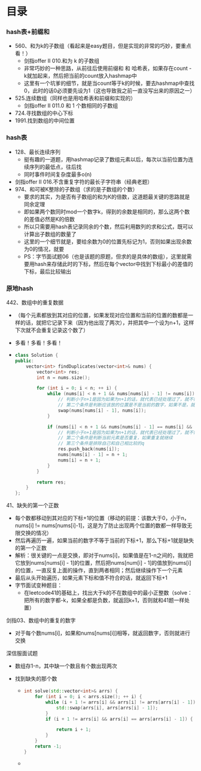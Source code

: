 # 目录

### hash表+前缀和

- 560、和为k的子数组（看起来是easy题目，但是实现的非常的巧妙，要重点看！）
  - 剑指offer II 010.和为 k 的子数组
  - 非常巧妙的一种思路，从前往后使用前缀和 和 哈希表，如果存在count - k就加起来，然后把当前的count放入hashmap中
  - 这里有一个坑爹的细节，就是当count等于k的时候，要去hashmap中查找0，此时的话0必须要先设为1（这也导致我之前一直没写出来的原因之一）
- 525.连续数组（同样也是用哈希表和前缀和实现的）
  - 剑指offer II 011.0 和 1 个数相同的子数组
- 724.寻找数组的中心下标
- 1991.找到数组的中间位置



### hash表

- 128、最长连续序列
  - 挺有趣的一道题，用hashmap记录了数组元素以后，每次以当前位置为连续序列的最低点，往后找
  - 同时事件时间复杂度最多o(n)
- 剑指offer II 016.不含重复字符的最长子字符串（经典老题）
- 974、和可被K整除的子数组（求的是子数组的个数）
  - 要求的其实，为是否有子数组的和为K的倍数，这道题最关键的思路就是同余定理
  - 即如果两个数同时mod一个数字k，得到的余数是相同的，那么这两个数的差值必然是K的倍数
  - 所以只需要用hash表记录同余的个数，然后利用数列的求和公式，既可以计算出子数组的数量了
  - 这里的一个细节就是，要给余数为0的位置先标记为1，否则如果出现余数为0的情况，就要
  - PS：字节面试题06（也是该题的原题，但求的是具体的数组），这里就需要用hash来存储此时的下标，然后在每个vector中找到下标最小的差值的下标，最后比较输出





### 原地hash

442、数组中的重复数据

- （每个元素都放到其对应的位置，如果发现对应位置和当前的位置的数都是一样的话，就把它记录下来（因为他出现了两次），并把其中一个设为n+1，这样下次就不会重复记录这个数了）

- 多看！多看！多看！

- ```cpp
  class Solution {
  public:
      vector<int> findDuplicates(vector<int>& nums) {
          vector<int> res;
          int n = nums.size();
  
          for (int i = 0; i < n; ++ i) {
              while (nums[i] < n + 1 && nums[nums[i] - 1] != nums[i]) {
                  // 判断小于n+1是因为如果为n+1的话，就代表已经处理过了，就不需要处理了
                  // 第二个条件是判断应该放的位置是不是当前的数字，如果不是，就交换并继续循环；否则就退出循环
                  swap(nums[nums[i] - 1], nums[i]);
              }
  
              if (nums[i] < n + 1 && nums[nums[i] - 1] == nums[i] && nums[i] - 1 != i) {
                  // 判断小于n+1是因为如果为n+1的话，就代表已经处理过了，就不需要处理了
                  // 第二个条件是判断当前元素是否重复，如果重复就继续
                  // 第三个条件是排除自己和自己相比较的q
                  res.push_back(nums[i]);
                  nums[nums[i] - 1] = n + 1;
                  nums[i] = n + 1;
              }
          }
  
          return res;
      }
  };
  ```







41、缺失的第一个正数

- 每个数都移动到其对应的下标+1的位置（移动的前提：该数大于0，小于n，nums[i] != nums[nums[i]-1]，这是为了防止出现两个位置的数都一样导致无限交换的情况）
- 然后再遍历一遍，如果当前的数字不等于当前的下标+1，那么下标+1就是缺失的第一个正数
- 解析：很关键的一点是交换，即对于nums[i]，如果值是在1-n之间的，我就把它放到nums[nums[i] - 1]的位置，然后把nums[num[i] - 1]的值放到nums[i]的位置，一直反复上面的操作，直到两者相同；然后继续操作下一个元素
- 最后从头开始遍历，如果元素下标和值不符合的话，就返回下标+1
- 字节面试变种题目：
  - 在leetcode41的基础上，找出大于k的不在数组中的最小正整数（solve：把所有的数字都-k，如果全都是负数，就返回k+1，否则就和41题一样处置）







剑指03、数组中的重复的数字

- 对于每个数nums[i]，如果和nums[nums[i]]相等，就返回数字，否则就进行交换



深信服面试题

- 数组存1-n，其中缺一个数且有个数出现两次

- 找到缺失的那个数

  - ```cpp
    int solve(std::vector<int>& arrs) {
        for (int i = 0; i < arrs.size(); ++ i) {
            while (i + 1 != arrs[i] && arrs[i] != arrs[arrs[i] - 1]) {
                std::swap(arrs[i], arrs[arrs[i] - 1]);
            }
            if (i + 1 != arrs[i] && arrs[i] == arrs[arrs[i] - 1]) {
    
                return i + 1;
            }
        }
        return -1;
    }
    ```

  - 